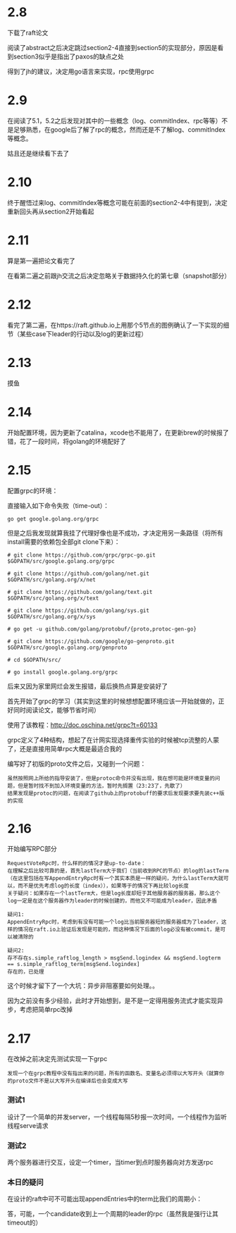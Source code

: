 # 2.8

下载了raft论文

阅读了abstract之后决定跳过section2-4直接到section5的实现部分，原因是看到section3似乎是指出了paxos的缺点之处

得到了jh的建议，决定用go语言来实现，rpc使用grpc

# 2.9

在阅读了5.1，5.2之后发现对其中的一些概念（log、commitIndex、rpc等等）不是足够熟悉，在google后了解了rpc的概念，然而还是不了解log、commitIndex等概念。

姑且还是继续看下去了

# 2.10

终于醒悟过来log、commitIndex等概念可能在前面的section2-4中有提到，决定重新回头再从section2开始看起

# 2.11

算是第一遍把论文看完了

在看第二遍之前跟jh交流之后决定忽略关于数据持久化的第七章（snapshot部分）

# 2.12

看完了第二遍，在https://raft.github.io上用那个5节点的图例确认了一下实现的细节（某些case下leader的行动以及log的更新过程）

# 2.13

摸鱼

# 2.14

开始配置环境，因为更新了catalina，xcode也不能用了，在更新brew的时候报了错，花了一段时间，将golang的环境配好了

# 2.15

配置grpc的环境：

直接输入如下命令失败（time-out）：

```
go get google.golang.org/grpc
```

但是之后我发现就算我挂了代理好像也是不成功，才决定用另一条路径（将所有install需要的依赖包全部git clone下来）：

```
# git clone https://github.com/grpc/grpc-go.git $GOPATH/src/google.golang.org/grpc

# git clone https://github.com/golang/net.git $GOPATH/src/golang.org/x/net

# git clone https://github.com/golang/text.git $GOPATH/src/golang.org/x/text

# git clone https://github.com/golang/sys.git $GOPATH/src/golang.org/x/sys

# go get -u github.com/golang/protobuf/{proto,protoc-gen-go}

# git clone https://github.com/google/go-genproto.git $GOPATH/src/google.golang.org/genproto

# cd $GOPATH/src/

# go install google.golang.org/grpc
```

后来又因为家里网烂会发生报错，最后换热点算是安装好了

首先开始了grpc的学习（其实到这里的时候想想配置环境应该一开始就做的，正好同时阅读论文，能够节省时间）

使用了该教程：http://doc.oschina.net/grpc?t=60133

grpc定义了4种结构，想起了在计网实现选择重传实验的时候被tcp流整的人蒙了，还是直接用简单rpc大概是最适合我的

编写好了初版的proto文件之后，又碰到一个问题：

```
虽然按照网上所给的指导安装了，但是protoc命令并没有出现，我在想可能是环境变量的问题，但是暂时找不到加入环境变量的方法，暂时先搁置（23:23了，先歇了）
结果发现是protoc的问题，在阅读了github上的protobuff的要求后发现要求要先装c++版的实现
```

# 2.16

开始编写RPC部分

```
RequestVoteRpc时，什么样的的情况才是up-to-date：
在理解之后比较可靠的是，首先lastTerm大于我们（当前收到RPC的节点）的log的lastTerm（在这里包括在写AppendEntryRpc时有一个其实本质是一样的疑问，为什么lastTerm大就可以，而不是优先考虑log的长度（index）），如果等于的情况下再比较log长度
关于疑问：如果存在一个lastTerm大，但是log长度却短于其他服务器的服务器，那么这个log一定是在这个服务器作为leader的时候创建的，而他又不可能成为leader，因此矛盾

疑问1:
AppendEntryRpc时，考虑到有没有可能一个log比当前服务器短的服务器成为了leader，这样的情况在raft.io上验证后发现是可能的，而这种情况下后面的log必没有被commit，是可以被清除的

疑问2:
存不存在s.simple_raftlog_length > msgSend.logindex && msgSend.logterm == s.simple_raftlog_term[msgSend.logindex]
存在的，已处理
```

这个时候才留下了一个大坑：异步非阻塞要如何处理。。

因为之前没有多少经验，此时才开始想到，是不是一定得用服务流式才能实现异步，考虑把简单rpc改掉

# 2.17

在改掉之前决定先测试实现一下grpc

```
发现一个在grpc教程中没有指出来的问题，所有的函数名、变量名必须得以大写开头（就算你的proto文件不是以大写开头在编译后也会变成大写
```

### 测试1

设计了一个简单的并发server，一个线程每隔5秒报一次时间，一个线程作为监听线程serve请求

### 测试2

两个服务器进行交互，设定一个timer，当timer到点时服务器向对方发送rpc

### 本日的疑问

在设计的raft中可不可能出现appendEntries中的term比我们的周期小：

答，可能，一个candidate收到上一个周期的leader的rpc（虽然我是强行让其timeout的）